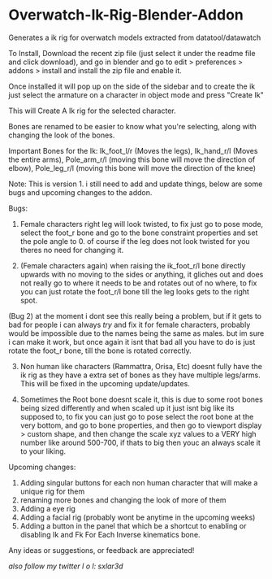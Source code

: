 # Overwatch-Ik-Rig-Blender-Addon
Generates a ik rig for overwatch models extracted from datatool/datawatch 

To Install, Download the recent zip file (just select it under the readme file and click download), and go in blender and go to edit > preferences > addons > install and install the zip file and enable it.

Once installed it will pop up on the side of the sidebar and to create the ik just select the armature on a character in object mode and press "Create Ik"

This will Create A Ik rig for the selected character.

Bones are renamed to be easier to know what you're selecting, along with changing the look of the bones.

Important Bones for the Ik: Ik_foot_l/r (Moves the legs), Ik_hand_r/l (Moves the entire arms), Pole_arm_r/l (moving this bone will move the direction of elbow), Pole_leg_r/l (moving this bone will move the direction of the knee)

Note: This is version 1. i still need to add and update things, below are some bugs and upcoming changes to the addon.

Bugs: 
1. Female characters right leg will look twisted, to fix just go to pose mode, select the foot_r bone and go to the bone constraint properties and set the pole angle to 0. of course if the leg does not look twisted for you theres no need for changing it.

2. (Female characters again) when raising the ik_foot_r/l bone directly upwards with no moving to the sides or anything, it gliches out and does not really go to where it needs to be and rotates out of no where, to fix you can just rotate the foot_r/l bone till the leg looks gets to the right spot.

(Bug 2) at the moment i dont see this really being a problem, but if it gets to bad for people i can always *try* and fix it for female characters, probably would be impossible due to the names being the same as males. but im sure i can make it work, but once again it isnt that bad all you have to do is just rotate the foot_r bone, till the bone is rotated correctly. 

3. Non human like characters (Rammattra, Orisa, Etc) doesnt fully have the ik rig as they have a extra set of bones as they have multiple legs/arms. This will be fixed in the upcoming update/updates.

4. Sometimes the Root bone doesnt scale it, this is due to some root bones being sized differently and when scaled up it just isnt big like its supposed to, to fix you can just go to pose select the root bone at the very bottom, and go to bone properties, and then go to viewport display > custom shape, and then change the scale xyz values to a VERY high number like around 500-700, if thats to big then youc an always scale it to your liking.

Upcoming changes:
1. Adding singular buttons for each non human character that will make a unique rig for them
2. renaming more bones and changing the look of more of them
3. Adding a eye rig
4. Adding a facial rig (probably wont be anytime in the upcoming weeks)
5. Adding a button in the panel that which be a shortcut to enabling or disabling Ik and Fk For Each Inverse kinematics bone.

Any ideas or suggestions, or feedback are appreciated!

*also follow my twitter l o l: sxlar3d*
